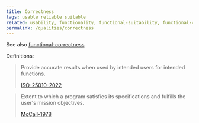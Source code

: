 ```yaml
---
title: Correctness
tags: usable reliable suitable
related: usability, functionality, functional-suitability, functional-correctness
permalink: /qualities/correctness
---
```


See also [functional-correctness](/qualities/functional-correctness)


Definitions:

>Provide accurate results when used by intended users for intended functions.
> 
>[ISO-25010-2022](/references/#iso-25010-2022)


> Extent to which a program satisfies its specifications and fulfills the user's mission objectives.
>
> [McCall-1978](/references/#mccall)
